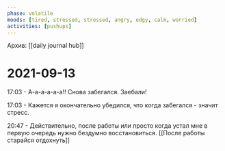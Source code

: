 ```yaml
---
phase: volatile
moods: [tired, stressed, stressed, angry, edgy, calm, worried]
activities: [pushups]
---
```

Архив: [[daily journal hub]]
# 2021-09-13

17:03 - А-а-а-а-а-а!! Снова забегался. Заебали!

17:03 - Кажется я окончательно убедился, что когда забегался - значит стресс.

20:47 - Действительно, после работы или просто когда устал мне в первую очередь нужно бездумно восстановиться. [[После работы старайся отдохнуть]]
